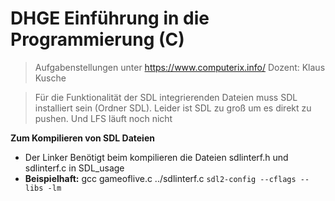 # DHGE Einführung in die Programmierung (C)
> Aufgabenstellungen unter https://www.computerix.info/
> Dozent: Klaus Kusche

> Für die Funktionalität der SDL integrierenden Dateien muss SDL installiert sein (Ordner SDL). Leider ist SDL zu groß um es direkt zu pushen. Und LFS läuft noch nicht

**Zum Kompilieren von SDL Dateien**
- Der Linker Benötigt beim kompilieren die Dateien sdlinterf.h und sdlinterf.c in SDL_usage
- **Beispielhaft:**  gcc gameoflive.c ../sdlinterf.c `sdl2-config --cflags --libs -lm` 